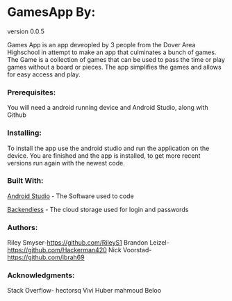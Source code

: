 # GamesApp By: 
version 0.0.5


Games App is an app deveopled by 3 people from the Dover Area Highschool in attempt to make an app that culminates a bunch of games.
The Game is a collection of games that can be used to pass the time or play games without a board or pieces. The app simplifies the games and allows for easy access and play.

### Prerequisites:
You will need a android running device and Android Studio, along with Github

### Installing:
To install the app use the android studio and run the application on the device.
You are finished and the app is installed, to get more recent versions run again with the newest code.

### Built With:

[Android Studio](https://developer.android.com/studio/index.html) - The Software used to code

[Backendless](https://backendless.com/documentation/messaging/android/messaging_push_notification_setup_androi.htm) - The cloud storage used for login and passwords

### Authors:
Riley Smyser-https://github.com/RileyS1
Brandon Leizel-https://github.com/Hackerman420
Nick Voorstad-https://github.com/ibrah69

### Acknowledgments:
Stack Overflow-
hectorsq
Vivi Huber
mahmoud
Beloo
